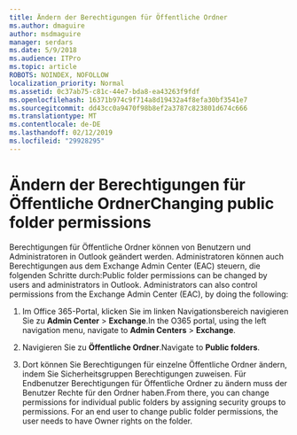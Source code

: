 ```yaml
---
title: Ändern der Berechtigungen für Öffentliche Ordner
ms.author: dmaguire
author: msdmaguire
manager: serdars
ms.date: 5/9/2018
ms.audience: ITPro
ms.topic: article
ROBOTS: NOINDEX, NOFOLLOW
localization_priority: Normal
ms.assetid: 0c37ab75-c81c-44e7-bda8-ea43263f9fdf
ms.openlocfilehash: 16371b974c9f714a8d19432a4f8efa30bf3541e7
ms.sourcegitcommit: dd43cc0a9470f98b8ef2a3787c823801d674c666
ms.translationtype: MT
ms.contentlocale: de-DE
ms.lasthandoff: 02/12/2019
ms.locfileid: "29928295"
---
```

# <a name="changing-public-folder-permissions"></a><span data-ttu-id="c96ef-102">Ändern der Berechtigungen für Öffentliche Ordner</span><span class="sxs-lookup"><span data-stu-id="c96ef-102">Changing public folder permissions</span></span>

<span data-ttu-id="c96ef-p101">Berechtigungen für Öffentliche Ordner können von Benutzern und Administratoren in Outlook geändert werden. Administratoren können auch Berechtigungen aus dem Exchange Admin Center (EAC) steuern, die folgenden Schritte durch:</span><span class="sxs-lookup"><span data-stu-id="c96ef-p101">Public folder permissions can be changed by users and administrators in Outlook. Administrators can also control permissions from the Exchange Admin Center (EAC), by doing the following:</span></span>
  
1. <span data-ttu-id="c96ef-105">Im Office 365-Portal, klicken Sie im linken Navigationsbereich navigieren Sie zu **Admin Center** \> **Exchange**.</span><span class="sxs-lookup"><span data-stu-id="c96ef-105">In the O365 portal, using the left navigation menu, navigate to **Admin Centers** \> **Exchange**.</span></span>
    
2. <span data-ttu-id="c96ef-106">Navigieren Sie zu **Öffentliche Ordner**.</span><span class="sxs-lookup"><span data-stu-id="c96ef-106">Navigate to **Public folders**.</span></span>
    
3. <span data-ttu-id="c96ef-p102">Dort können Sie Berechtigungen für einzelne Öffentliche Ordner ändern, indem Sie Sicherheitsgruppen Berechtigungen zuweisen. Für Endbenutzer Berechtigungen für Öffentliche Ordner zu ändern muss der Benutzer Rechte für den Ordner haben.</span><span class="sxs-lookup"><span data-stu-id="c96ef-p102">From there, you can change permissions for individual public folders by assigning security groups to permissions. For an end user to change public folder permissions, the user needs to have Owner rights on the folder.</span></span>
    

